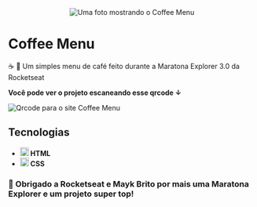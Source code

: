 <div align="center">
  <img src="https://user-images.githubusercontent.com/79858234/183446903-f12a46f1-995f-4901-85ce-254fd47ecaab.png" alt="Uma foto mostrando o Coffee Menu" />
</div>

# Coffee Menu
☕ 📝 Um simples menu de café feito durante a Maratona Explorer 3.0 da Rocketseat

<strong>Você pode ver o projeto escaneando esse qrcode ↓</strong>

<img src="https://user-images.githubusercontent.com/79858234/183901035-f37b8b28-f5cb-4829-b3f6-22986380fc20.svg" alt="Qrcode para o site Coffee Menu" />


## Tecnologias
- <strong>
    <img src="https://cdn.jsdelivr.net/gh/devicons/devicon/icons/html5/html5-original.svg" alt="Ícone do HTML5" style="width: 18px;" /> 
      HTML
  </strong>
- <strong>
    <img src="https://cdn.jsdelivr.net/gh/devicons/devicon/icons/css3/css3-original.svg" alt="Ícone do CSS3" style="width: 18px;" /> 
      CSS
  </strong>

### 💜 Obrigado a Rocketseat e Mayk Brito por mais uma Maratona Explorer e um projeto super top!
